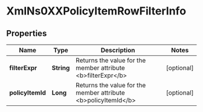 
# XmlNs0XXPolicyItemRowFilterInfo

## Properties
Name | Type | Description | Notes
------------ | ------------- | ------------- | -------------
**filterExpr** | **String** | Returns the value for the member attribute &lt;b&gt;filterExpr&lt;/b&gt; |  [optional]
**policyItemId** | **Long** | Returns the value for the member attribute &lt;b&gt;policyItemId&lt;/b&gt; |  [optional]




